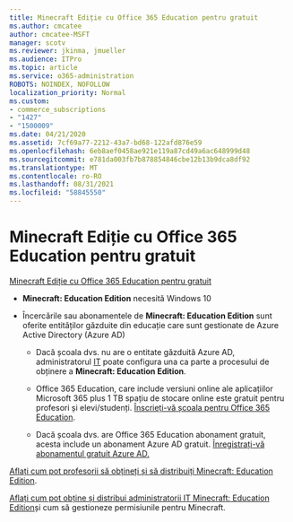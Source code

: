 ```yaml
---
title: Minecraft Ediție cu Office 365 Education pentru gratuit
ms.author: cmcatee
author: cmcatee-MSFT
manager: scotv
ms.reviewer: jkinma, jmueller
ms.audience: ITPro
ms.topic: article
ms.service: o365-administration
ROBOTS: NOINDEX, NOFOLLOW
localization_priority: Normal
ms.custom:
- commerce_subscriptions
- "1427"
- "1500009"
ms.date: 04/21/2020
ms.assetid: 7cf69a77-2212-43a7-bd68-122afd876e59
ms.openlocfilehash: 6eb8aef0458ae921e119a87cd49a6ac648999d48
ms.sourcegitcommit: e781da003fb7b878854846cbe12b13b9dca8df92
ms.translationtype: MT
ms.contentlocale: ro-RO
ms.lasthandoff: 08/31/2021
ms.locfileid: "58845550"
---
```

# <a name="minecraft-edition-with-office-365-education-for-free"></a>Minecraft Ediție cu Office 365 Education pentru gratuit

[Minecraft Ediție cu Office 365 Education pentru gratuit](https://docs.microsoft.com/education/windows/get-minecraft-for-education)
  
- **Minecraft: Education Edition** necesită Windows 10

- Încercările sau abonamentele de **Minecraft: Education Edition** sunt oferite entităților găzduite din educație care sunt gestionate de Azure Active Directory (Azure AD)

  - Dacă școala dvs. nu are o entitate găzduită Azure AD, administratorul [IT](https://docs.microsoft.com/education/windows/school-get-minecraft) poate configura una ca parte a procesului de obținere a **Minecraft: Education Edition**.

  - Office 365 Education, care include versiuni online ale aplicațiilor Microsoft 365 plus 1 TB spațiu de stocare online este gratuit pentru profesori și elevi/studenți. [Înscrieți-vă școala pentru Office 365 Education](https://www.microsoft.com/education/products/office).

  - Dacă școala dvs. are Office 365 Education abonament gratuit, acesta include un abonament Azure AD gratuit. [Înregistrați-vă abonamentul gratuit Azure AD.](https://msdn.microsoft.com/library/windows/hardware/mt703369%28v=vs.85%29.aspx)

[Aflați cum pot profesorii să obțineți și să distribuiți Minecraft: Education Edition](https://docs.microsoft.com/education/windows/teacher-get-minecraft).
  
[Aflați cum pot obține și distribui administratorii IT Minecraft: Education Edition](https://docs.microsoft.com/education/windows/school-get-minecraft)și cum să gestioneze permisiunile pentru Minecraft.